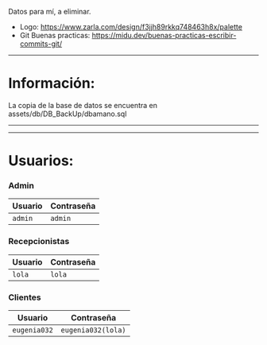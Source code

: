 Datos para mí, a eliminar.

 - Logo: https://www.zarla.com/design/f3jjh89rkkq748463h8x/palette
 - Git Buenas practicas: https://midu.dev/buenas-practicas-escribir-commits-git/
____________________________________________________________________________
# Información:

 La copia de la base de datos se encuentra en assets/db/DB_BackUp/dbamano.sql
____________________________________________________________________________


____________________________________________________________________________
# Usuarios:

### Admin
| Usuario | Contraseña |
|---|---|
| `admin` | `admin` |

### Recepcionistas
| Usuario | Contraseña |
|---|---|
|  `lola` | `lola` |

### Clientes
| Usuario | Contraseña |
|---|---|
| `eugenia032` | `eugenia032(lola)` |
